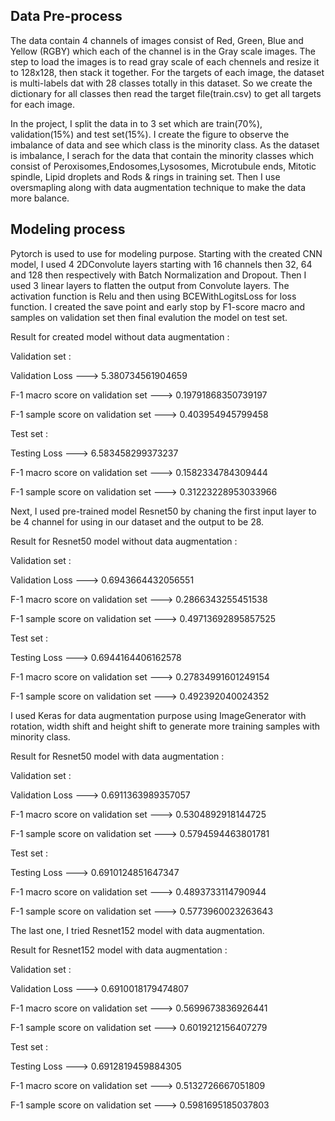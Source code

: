 ## Data Pre-process

The data contain 4 channels of images consist of Red, Green, Blue and Yellow (RGBY) which each of the channel is in the Gray scale images. The step to load the images is to read gray scale of each chennels and resize it to 128x128, then stack it together. 
For the targets of each image, the dataset is multi-labels dat with 28 classes totally in this dataset. So we create the dictionary for all classes then read the target file(train.csv) to get all targets for each image.

In the project, I split the data in to 3 set which are train(70%), validation(15%) and test set(15%). I create the figure to observe the imbalance of data and see which class is the minority class.
As the dataset is imbalance, I serach for the data that contain the minority classes which consist of Peroxisomes,Endosomes,Lysosomes, Microtubule ends, Mitotic spindle, Lipid droplets and Rods & rings in training set.
Then I use oversmapling along with data augmentation technique to make the data more balance.

## Modeling process

Pytorch is used to use for modeling purpose. Starting with the created CNN model, I used 4 2DConvolute layers starting with 16 channels then 32, 64 and 128 then respectively with Batch Normalization and Dropout. Then I used 3 linear layers to flatten the output from Convolute layers. The activation function is Relu and then using BCEWithLogitsLoss for loss function. I created the save point and early stop by F1-score macro and samples on validation set then final evalution the model on test set.

Result for created model without data augmentation :

Validation set :

Validation Loss ---> 5.380734561904659

F-1 macro score on validation set ---> 0.19791868350739197

F-1 sample score on validation set ---> 0.403954945799458

Test set :

Testing Loss ---> 6.583458299373237

F-1 macro score on validation set ---> 0.1582334784309444

F-1 sample score on validation set ---> 0.31223228953033966

Next, I used pre-trained model Resnet50 by chaning the first input layer to be 4 channel for using in our dataset and the output to be 28.

Result for Resnet50 model without data augmentation :

Validation set :

Validation Loss ---> 0.6943664432056551

F-1 macro score on validation set ---> 0.2866343255451538

F-1 sample score on validation set ---> 0.49713692895857525

Test set :

Testing Loss ---> 0.6944164406162578

F-1 macro score on validation set ---> 0.27834991601249154

F-1 sample score on validation set ---> 0.492392040024352

I used Keras for data augmentation purpose using ImageGenerator with rotation, width shift and height shift to generate more training samples with minority class.

Result for Resnet50 model with data augmentation :

Validation set :

Validation Loss ---> 0.6911363989357057

F-1 macro score on validation set ---> 0.5304892918144725

F-1 sample score on validation set ---> 0.5794594463801781

Test set :

Testing Loss ---> 0.6910124851647347

F-1 macro score on validation set ---> 0.4893733114790944

F-1 sample score on validation set ---> 0.5773960023263643

The last one, I tried Resnet152 model with data augmentation.

Result for Resnet152 model with data augmentation :

Validation set :

Validation Loss ---> 0.6910018179474807

F-1 macro score on validation set ---> 0.5699673836926441

F-1 sample score on validation set ---> 0.6019212156407279

Test set :

Testing Loss ---> 0.6912819459884305

F-1 macro score on validation set ---> 0.5132726667051809

F-1 sample score on validation set ---> 0.5981695185037803





